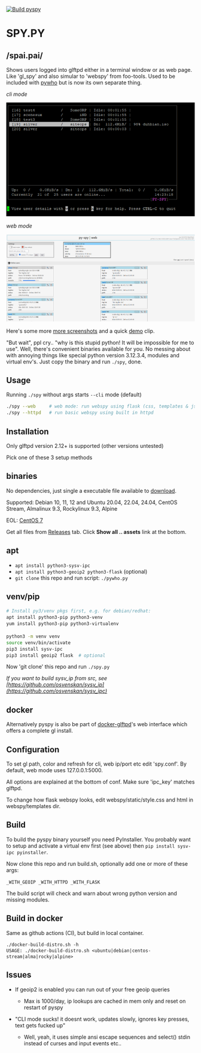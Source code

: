 [![Build pyspy](https://github.com/silv3rr/pyspy/actions/workflows/build.yml/badge.svg)](https://github.com/silv3rr/pyspy/actions/workflows/build.yml)

# SPY.PY

## /spai.pai/

Shows users logged into glftpd either in a terminal window or as web page. Like 'gl_spy' and also simular to 'webspy' from foo-tools. Used to be included with [pywho](https://github.com/silv3rr/pywho) but is now its own separate thing.

_cli mode_

[![screenshot_cli](docs/cli.png)](https://github.com/silv3rr/pyspy/blob/main/docs/demo.gif)

_web mode_

![screenshot_web](docs/web.png)

Here's some more [more screenshots](docs/Screenshots.md) and a quick [demo](docs/Demo.md) clip.

"But wait", ppl cry.. "why is this stupid python! It will be impossible for me to use". Well, there's convenient binaries available for you. No messing about with annoying things like special python version 3.12.3.4, modules and virtual env's. Just copy the binary and run `./spy`, done.

## Usage

Running `./spy` without args starts `--cli` mode (default)

``` bash
./spy --web     # web mode: run webspy using flask (css, templates & js)
./spy --httpd   # run basic webspy using built in httpd
```

## Installation

Only glftpd version 2.12+ is supported (other versions untested)

Pick one of these 3 setup methods

## binaries

No dependencies, just single a executable file available to [download](../../releases).

Supported: Debian 10, 11, 12 and Ubuntu 20.04, 22.04, 24.04, CentOS Stream, Almalinux 9.3, Rockylinux 9.3, Alpine

EOL: [CentOS 7](https://github.com/silv3rr/pyspy/releases/download/slv-pyspy-v20230708/pyspy-centos7-python3.6-x86_x64.tar.gz)

Get all files from [Releases](../../releases) tab. Click **Show all .. assets** link at the bottom.

## apt

- `apt install python3-sysv-ipc`
- `apt install python3-geoip2 python3-flask`  (optional)
- `git clone` this repo and run script: `./pywho.py`

## venv/pip

``` bash
# Install py3/venv pkgs first, e.g. for debian/redhat:
apt install python3-pip python3-venv
yum install python3-pip python3-virtualenv

python3 -m venv venv
source venv/bin/activate
pip3 install sysv-ipc
pip3 install geoip2 flask  # optional
```

Now 'git clone' this repo and run `./spy.py`

_If you want to build sysv_ip from src, see [https://github.com/osvenskan/sysv_ip](https://github.com/osvenskan/sysv_ipc)_

## docker

Alternatively pyspy is also be part of [docker-glftpd](https://github.com/silv3rr/docker-glftpd)'s web interface which offers a complete gl install.

## Configuration

To set gl path, color and refresh for cli, web ip/port etc edit 'spy.conf'. By default, web mode uses 127.0.0.1:5000.

All options are explained at the bottom of conf. Make sure 'ipc_key' matches glftpd.

To change how flask webspy looks, edit webspy/static/style.css and html in webspy/templates dir.

## Build

To build the pyspy binary yourself you need PyInstaller. You probably want to setup and activate a virtual env first (see above) then `pip install sysv-ipc pyinstaller`.

Now clone this repo and run build.sh, optionally add one or more of these args:

`_WITH_GEOIP _WITH_HTTPD _WITH_FLASK`

The build script will check and warn about wrong python version and missing modules.

## Build in docker

Same as github actions (CI), but build in local container.

```
./docker-build-distro.sh -h
USAGE: ./docker-build-distro.sh <ubuntu|debian|centos-stream|alma|rocky|alpine>
```

## Issues

- If geoip2 is enabled you can run out of your free geoip queries
    - Max is 1000/day, ip lookups are cached in mem only and reset on restart of pyspy

- "CLI mode sucks! it doesnt work, updates slowly, ignores key presses, text gets fucked up"
    - Well, yeah, it uses simple ansi escape sequences and select() stdin instead of curses and input events etc..
